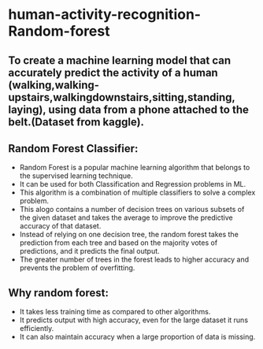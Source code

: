 # human-activity-recognition-Random-forest
## To create a machine learning model that can accurately predict the activity of a human (walking,walking-upstairs,walkingdownstairs,sitting,standing, laying), using data from a phone attached to the belt.(Dataset from kaggle).
## Random Forest Classifier:
- Random Forest is a popular machine learning algorithm that belongs to the supervised learning technique. 
- It can be used for both Classification and Regression problems in ML.
- This algorithm is a combination of multiple classifiers to solve a complex problem. 
- This alogo contains a number of decision trees on various subsets of the given dataset and takes the average to improve the predictive accuracy of that dataset.
- Instead of relying on one decision tree, the random forest takes the prediction from each tree and based on the majority votes of predictions, and it predicts the final output. 
- The greater number of trees in the forest leads to higher accuracy and prevents the problem of overfitting.
## Why random forest:
- It takes less training time as compared to other algorithms.
- It predicts output with high accuracy, even for the large dataset it runs efficiently.
- It can also maintain accuracy when a large proportion of data is missing.
